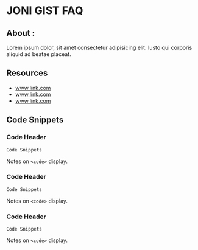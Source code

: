 <!-- JONI: GIST - GITHUB - FAQ - MD -->

# JONI GIST FAQ


## About <DIP>:
<!-- Information about this document. -->
Lorem ipsum dolor, sit amet consectetur adipisicing elit. Iusto qui corporis aliquid ad beatae placeat.


## Resources
<!-- Resources - References -->
- www.link.com
- www.link.com
- www.link.com


## Code Snippets

### Code Header
```
Code Snippets
```
Notes on ```<code>``` display.


### Code Header
```
Code Snippets
```
Notes on ```<code>``` display.


### Code Header
```
Code Snippets
```
Notes on ```<code>``` display.
